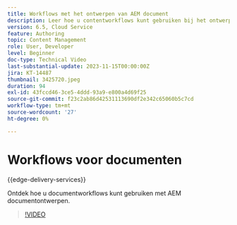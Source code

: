 ```yaml
---
title: Workflows met het ontwerpen van AEM document
description: Leer hoe u contentworkflows kunt gebruiken bij het ontwerpen van AEM document.
version: 6.5, Cloud Service
feature: Authoring
topic: Content Management
role: User, Developer
level: Beginner
doc-type: Technical Video
last-substantial-update: 2023-11-15T00:00:00Z
jira: KT-14487
thumbnail: 3425720.jpeg
duration: 94
exl-id: 43fccd46-3ce5-4ddd-93a9-e800a4d69f25
source-git-commit: f23c2ab86d42531113690df2e342c65060b5c7cd
workflow-type: tm+mt
source-wordcount: '27'
ht-degree: 0%

---
```


# Workflows voor documenten

{{edge-delivery-services}}

Ontdek hoe u documentworkflows kunt gebruiken met AEM documentontwerpen.

>[!VIDEO](https://video.tv.adobe.com/v/3425720/?learn=on)
